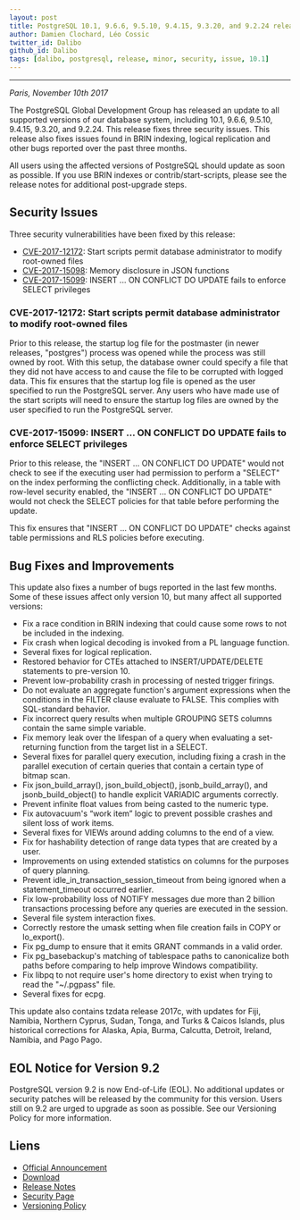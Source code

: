 ```yaml
---
layout: post
title: PostgreSQL 10.1, 9.6.6, 9.5.10, 9.4.15, 9.3.20, and 9.2.24 released!
author: Damien Clochard, Léo Cossic
twitter_id: Dalibo
github_id: Dalibo
tags: [dalibo, postgresql, release, minor, security, issue, 10.1]
---
```


---

*Paris, November 10th 2017*

The PostgreSQL Global Development Group has released an update to all supported versions of our database system, including 10.1, 9.6.6, 9.5.10, 9.4.15, 9.3.20, and 9.2.24. This release fixes three security issues. This release also fixes issues found in BRIN indexing, logical replication and other bugs reported over the past three months.

<!--MORE-->

All users using the affected versions of PostgreSQL should update as soon as possible. If you use BRIN indexes or contrib/start-scripts, please see the release notes for additional post-upgrade steps.

## Security Issues

Three security vulnerabilities have been fixed by this release:

* [CVE-2017-12172](https://access.redhat.com/security/cve/CVE-2017-12172): Start scripts permit database administrator to modify root-owned files
* [CVE-2017-15098](https://access.redhat.com/security/cve/CVE-2017-15098): Memory disclosure in JSON functions
* [CVE-2017-15099](https://access.redhat.com/security/cve/CVE-2017-15099): INSERT ... ON CONFLICT DO UPDATE fails to enforce SELECT privileges

### CVE-2017-12172: Start scripts permit database administrator to modify root-owned files

Prior to this release, the startup log file for the postmaster (in newer releases, "postgres") process was opened while the process was still owned by root. With this setup, the database owner could specify a file that they did not have access to and cause the file to be corrupted with logged data. This fix ensures that the startup log file is opened as the user specified to run the PostgreSQL server. Any users who have made use of the start scripts will need to ensure the startup log files are owned by the user specified to run the PostgreSQL server.

### CVE-2017-15099: INSERT ... ON CONFLICT DO UPDATE fails to enforce SELECT privileges

Prior to this release, the "INSERT ... ON CONFLICT DO UPDATE" would not check to see if the executing user had permission to perform a "SELECT" on the index performing the conflicting check. Additionally, in a table with row-level security enabled, the "INSERT ... ON CONFLICT DO UPDATE" would not check the SELECT policies for that table before performing the update.

This fix ensures that "INSERT ... ON CONFLICT DO UPDATE" checks against table permissions and RLS policies before executing.

## Bug Fixes and Improvements

This update also fixes a number of bugs reported in the last few months. Some of these issues affect only version 10, but many affect all supported versions:

* Fix a race condition in BRIN indexing that could cause some rows to not be included in the indexing.
* Fix crash when logical decoding is invoked from a PL language function.
* Several fixes for logical replication.
* Restored behavior for CTEs attached to INSERT/UPDATE/DELETE statements to pre-version 10.
* Prevent low-probability crash in processing of nested trigger firings.
* Do not evaluate an aggregate function's argument expressions when the conditions in the FILTER clause evaluate to FALSE. This 
  complies with SQL-standard behavior.
* Fix incorrect query results when multiple GROUPING SETS columns contain the same simple variable.
* Fix memory leak over the lifespan of a query when evaluating a set-returning function from the target list in a SELECT.
* Several fixes for parallel query execution, including fixing a crash in the parallel execution of certain queries that contain a certain type of bitmap scan.
* Fix json_build_array(), json_build_object(), jsonb_build_array(), and jsonb_build_object() to handle explicit VARIADIC arguments correctly.
* Prevent infinite float values from being casted to the numeric type.
* Fix autovacuum's “work item” logic to prevent possible crashes and silent loss of work items.
* Several fixes for VIEWs around adding columns to the end of a view.
* Fix for hashability detection of range data types that are created by a user.
* Improvements on using extended statistics on columns for the purposes of query planning.
* Prevent idle_in_transaction_session_timeout from being ignored when a statement_timeout occurred earlier.
* Fix low-probability loss of NOTIFY messages due more than 2 billion transactions processing before any queries are executed in 
  the session.
* Several file system interaction fixes.
* Correctly restore the umask setting when file creation fails in COPY or lo_export().
* Fix pg_dump to ensure that it emits GRANT commands in a valid order.
* Fix pg_basebackup's matching of tablespace paths to canonicalize both paths before comparing to help improve Windows 
  compatibility.
* Fix libpq to not require user's home directory to exist when trying to read the "~/.pgpass" file.
* Several fixes for ecpg.

This update also contains tzdata release 2017c, with updates for Fiji, Namibia, Northern Cyprus, Sudan, Tonga, and Turks & Caicos Islands, plus historical corrections for Alaska, Apia, Burma, Calcutta, Detroit, Ireland, Namibia, and Pago Pago.

## EOL Notice for Version 9.2

PostgreSQL version 9.2 is now End-of-Life (EOL). No additional updates or security patches will be released by the community for this version. Users still on 9.2 are urged to upgrade as soon as possible. See our Versioning Policy for more information.

## Liens 

* [Official Announcement](https://www.postgresql.org/about/news/1801/)
* [Download](https://www.postgresql.org/download)
* [Release Notes](https://www.postgresql.org/docs/current/static/release.html)
* [Security Page](https://www.postgresql.org/support/security/)
* [Versioning Policy](https://www.postgresql.org/support/versioning/)
